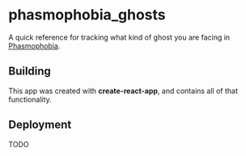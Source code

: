 # phasmophobia_ghosts

A quick reference for tracking what kind of ghost you are facing in [Phasmophobia](https://store.steampowered.com/app/739630/Phasmophobia/).

## Building

This app was created with **create-react-app**, and contains all of that functionality.

## Deployment

TODO
